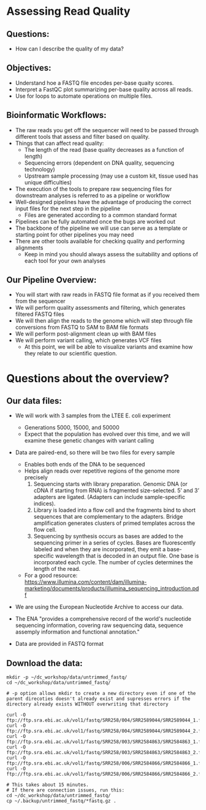 # Assessing Read Quality

## Questions:
* How can I describe the quality of my data?

## Objectives:
* Understand hoe a FASTQ file encodes per-base quaity scores.
* Interpret a FastQC plot summarizing per-base quality across all reads.
* Use for loops to automate operations on multiple files.

## Bioinformatic Workflows:
* The raw reads you get off the sequencer will need to be passed through different tools that assess and filter based on quality.
* Things that can affect read quality:
  * The length of the read (base quality decreases as a function of length)
  * Sequencing errors (dependent on DNA quality, sequencing technology)
  * Upstream sample processing (may use a custom kit, tissue used has unique difficulties)
* The execution of the tools to prepare raw sequencing files for downstream analyses is referred to as a pipeline or workflow
* Well-designed pipelines have the advantage of producing the correct input files for the next step in the pipeline
  * Files are generated according to a common standard format
* Pipelines can be fully automated once the bugs are worked out
* The backbone of the pipeline we will use can serve as a template or starting point for other pipelines you may need
* There are other tools available for checking quality and performing alignments
  * Keep in mind you should always assess the suitability and options of each tool for your own analyses
  
## Our Pipeline Overview:
* You will start with raw reads in FASTQ file format as if you received them from the sequencer
* We will perform quality assessments and filtering, which generates filtered FASTQ files
* We will then align the reads to the genome which will step through file conversions from FASTQ to SAM to BAM file formats
* We will perform post-alignment clean up with BAM files
* We will perform variant calling, which generates VCF files
  * At this point, we will be able to visualize variants and examine how they relate to our scientific question.
  
# Questions about the overview?

## Our data files:
* We will work with 3 samples from the LTEE E. coli experiment
  * Generations 5000, 15000, and 50000
  * Expect that the population has evolved over this time, and we will examine these genetic changes with variant calling
* Data are paired-end, so there will be two files for every sample
  * Enables both ends of the DNA to be sequenced
  * Helps align reads over repetitive regions of the genome more precisely
    1. Sequencing starts with library preparation. Genomic DNA (or cDNA if starting from RNA) is fragmented size-selected. 5’ and 3’ adapters are ligated. (Adapters can include sample-specific indices).
    2. Library is loaded into a flow cell and the fragments bind to short sequences that are complementary to the adapters. Bridge amplification generates clusters of primed templates across the flow cell.
    3. Sequencing by synthesis occurs as bases are added to the sequencing primer in a series of cycles. Bases are fluorescently labeled and when they are incorporated, they emit a base-specific wavelength that is decoded in an output file. One base is incorporated each cycle. The number of cycles determines the length of the read.
  * For a good resource: https://www.illumina.com/content/dam/illumina-marketing/documents/products/illumina_sequencing_introduction.pdf

* We are using the European Nucleotide Archive to access our data.
 * The ENA "provides a comprehensive record of the world's nucleotide sequencing information, covering raw sequencing data, sequence assemply information and functional annotation."
 * Data are provided in FASTQ format

## Download the data:
```
mkdir -p ~/dc_workshop/data/untrimmed_fastq/
cd ~/dc_workshop/data/untrimmed_fastq/

# -p option allows mkdir to create a new directory even if one of the parent direcoties doesn't already exist and supresses errors if the directory already exists WITHOUT overwriting that directory

curl -O ftp://ftp.sra.ebi.ac.uk/vol1/fastq/SRR258/004/SRR2589044/SRR2589044_1.fastq.gz
curl -O ftp://ftp.sra.ebi.ac.uk/vol1/fastq/SRR258/004/SRR2589044/SRR2589044_2.fastq.gz
curl -O ftp://ftp.sra.ebi.ac.uk/vol1/fastq/SRR258/003/SRR2584863/SRR2584863_1.fastq.gz
curl -O ftp://ftp.sra.ebi.ac.uk/vol1/fastq/SRR258/003/SRR2584863/SRR2584863_2.fastq.gz
curl -O ftp://ftp.sra.ebi.ac.uk/vol1/fastq/SRR258/006/SRR2584866/SRR2584866_1.fastq.gz
curl -O ftp://ftp.sra.ebi.ac.uk/vol1/fastq/SRR258/006/SRR2584866/SRR2584866_2.fastq.gz 

# This takes about 15 minutes.
# If there are connection issues, run this:
cd ~/dc_workshop/data/untrimmed_fastq/
cp ~/.backup/untrimmed_fastq/*fastq.gz .

```


